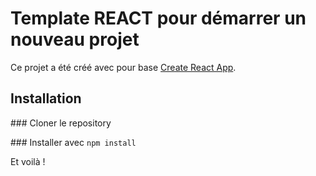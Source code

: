 # Template REACT pour démarrer un nouveau projet

Ce projet a été créé avec pour base [Create React App](https://github.com/facebook/create-react-app).

## Installation

### Cloner le repository

### Installer avec `npm install`

Et voilà !



